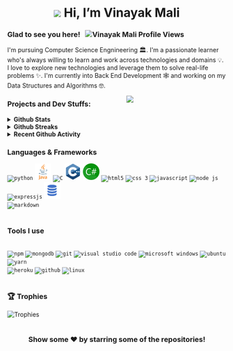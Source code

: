 <h1 align="center"><img src="https://media.giphy.com/media/12oufCB0MyZ1Go/giphy.gif" width="40"> Hi, I’m Vinayak Mali </h1>

### Glad to see you here! &nbsp;  <img src="https://komarev.com/ghpvc/?username=malivinayak&label=Profile%20Views&color=blue&style=for-the-badge" alt="Vinayak Mali Profile Views"/></p>
I'm pursuing Computer Science Engnineering 🏛. I'm a passionate learner who's always willing to learn and work across technologies and domains 💡. I love to explore new technologies and leverage them to solve real-life problems ✨.  I'm currently into Back End Development 🕸️ and working on my Data Structures and Algorithms 🤓.

<img align='right' src="https://media.giphy.com/media/M9gbBd9nbDrOTu1Mqx/giphy.gif" width="230">

### Projects and Dev Stuffs:

<details>	
  <summary><b> Github Stats</b></summary>

  <br />
  <img height="180em" src="https://github-readme-stats.vercel.app/api?username=malivinayak&show_icons=true&hide_border=true&&count_private=true&include_all_commits=true" />
  <img height="180em" src="https://github-readme-stats.vercel.app/api/top-langs/?username=malivinayak&exclude_repo=KNN-Image-Classification&show_icons=true&hide_border=true&layout=compact&langs_count=8"/>
</details>

<details>	
  <summary><b> Github Streaks</b></summary>

  <br />
  <img height="180em" src="https://github-readme-streak-stats.herokuapp.com/?user=malivinayak&hide_border=false&count_private=true" />
</details>

<details>	
  <summary><b> Recent Github Activity</b></summary>

  <!--START_SECTION:activity-->
1. 🗣 Commented on [#63](https://github.com/malivinayak/Multi-Programming/issues/63) in [malivinayak/Multi-Programming](https://github.com/malivinayak/Multi-Programming)
2. 🎉 Merged PR [#63](https://github.com/malivinayak/Multi-Programming/pull/63) in [malivinayak/Multi-Programming](https://github.com/malivinayak/Multi-Programming)
3. 🗣 Commented on [#63](https://github.com/malivinayak/Multi-Programming/issues/63) in [malivinayak/Multi-Programming](https://github.com/malivinayak/Multi-Programming)
4. ❌ Closed PR [#62](https://github.com/malivinayak/Multi-Programming/pull/62) in [malivinayak/Multi-Programming](https://github.com/malivinayak/Multi-Programming)
5. 🗣 Commented on [#62](https://github.com/malivinayak/Multi-Programming/issues/62) in [malivinayak/Multi-Programming](https://github.com/malivinayak/Multi-Programming)
<!--END_SECTION:activity-->
 
</details>

### Languages & Frameworks
<code><img title="Python" alt="python" width="35px" height="38" src="https://cdn.jsdelivr.net/gh/devicons/devicon/icons/python/python-original.svg" /></code>
<code><img height="38" src="https://raw.githubusercontent.com/github/explore/80688e429a7d4ef2fca1e82350fe8e3517d3494d/topics/java/java.png" alt="java"></code>
<code><img title="C" alt="C" width="30px" height="38" src="https://cdn.jsdelivr.net/gh/devicons/devicon/icons/c/c-original.svg" /></code>
<code><img height="38" src="https://raw.githubusercontent.com/github/explore/80688e429a7d4ef2fca1e82350fe8e3517d3494d/topics/cpp/cpp.png" alt="cpp"></code>
<code><img height="38" src="https://raw.githubusercontent.com/github/explore/80688e429a7d4ef2fca1e82350fe8e3517d3494d/topics/csharp/csharp.png" alt="Csharp"></code>
<code><img title="HTML 5" alt="html5" width="38" height="38" src="https://cdn.jsdelivr.net/gh/devicons/devicon/icons/html5/html5-original.svg" /></code>
<code><img title="CSS 3" alt="css 3" width="30px" height="38" src="https://cdn.jsdelivr.net/gh/devicons/devicon/icons/css3/css3-original.svg" /></code>
<code><img title="JavaScript" alt="javascript" width="30px" height="38" src="https://cdn.jsdelivr.net/gh/devicons/devicon/icons/javascript/javascript-original.svg" /></code>
<code><img title="NodeJS" height="38" alt="node js" width="30px" height="38" src="https://cdn.jsdelivr.net/gh/devicons/devicon/icons/nodejs/nodejs-original.svg" /></code>
<code><img height="38" src="https://img.shields.io/badge/-%23404d59.svg?style=for-the-badge&logo=express&logoColor=%2361DAFB" alt="expressjs"></code> 
<code><img height="38" src="https://raw.githubusercontent.com/github/explore/80688e429a7d4ef2fca1e82350fe8e3517d3494d/topics/sql/sql.png" alt="sql"></code>
<code> <img title="Markdown" alt="markdown" width="30px" height="38" src="https://cdn.jsdelivr.net/gh/devicons/devicon/icons/markdown/markdown-original.svg" /></code>
</br></br>

### Tools I use
<code> <img title="npm" alt="npm" width="30px" height="38" src="https://cdn.jsdelivr.net/gh/devicons/devicon/icons/npm/npm-original-wordmark.svg" /></code>
<code><img height="38" src="https://encrypted-tbn0.gstatic.com/images?q=tbn%3AANd9GcSTTzPAw-55ssm1Im594xYZ9eRQu2JylrkYLg&usqp=CAU" alt="mongodb"></code>
<code><img title="Git" alt="git" width="30px" height="38" src="https://cdn.jsdelivr.net/gh/devicons/devicon/icons/git/git-original.svg" /></code>
<code><img title="VS Code" alt="visual studio code" width="30px" height="38" src="https://cdn.jsdelivr.net/gh/devicons/devicon/icons/vscode/vscode-original.svg" /></code>
<code><img title="MS Windows" alt="microsoft windows" width="30px" height="38" src="https://cdn.jsdelivr.net/gh/devicons/devicon/icons/windows8/windows8-original.svg" /></code>
<code><img title="Ubuntu" alt="ubuntu" width="30px" height="38" src="https://cdn.jsdelivr.net/gh/devicons/devicon/icons/ubuntu/ubuntu-plain.svg" /></code>
<code> <img title="Yarn" alt="yarn" width="30px" height="38" src="https://cdn.jsdelivr.net/gh/devicons/devicon/icons/yarn/yarn-original.svg" /></code>
<code> <img title="Heroku" alt="heroku" width="30px" height="38" src="https://cdn.jsdelivr.net/gh/devicons/devicon/icons/heroku/heroku-original-wordmark.svg" /></code>
<code><img title="GitHub" alt="github" width="30px" height="38" src="https://cdn.jsdelivr.net/gh/devicons/devicon/icons/github/github-original.svg" /></code>
<code><img title="Linux" alt="linux" width="35px" height="38" src="https://cdn.jsdelivr.net/gh/devicons/devicon/icons/linux/linux-original.svg" /></code>
</br></br>

### 🏆 Trophies

![Trophies](https://github-profile-trophy.vercel.app/?username=malivinayak&theme=nord&no-frame=false&no-bg=false&margin-w=8&column=-1)



#

<div align="center">

### Show some ❤️ by starring some of the repositories!

</div>
